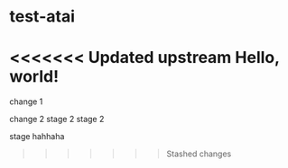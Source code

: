 # test-atai

<<<<<<< Updated upstream
Hello, world!
=======

change 1

change 2
stage 2
stage 2

stage hahhaha
>>>>>>> Stashed changes
